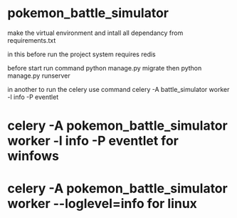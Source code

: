 # pokemon_battle_simulator

make the virtual environment and intall all dependancy from requirements.txt

in this before run the project system requires redis 

before start run command
    python manage.py migrate
        then
    python manage.py runserver


in another to run the celery use command
    celery -A battle_simulator  worker -l info -P eventlet


<!-- cd ..\venv\Scripts\
cd ..\..\pokemon_battle_simulator\ -->

# celery -A pokemon_battle_simulator worker -l info -P eventlet for winfows
# celery -A pokemon_battle_simulator worker --loglevel=info     for linux